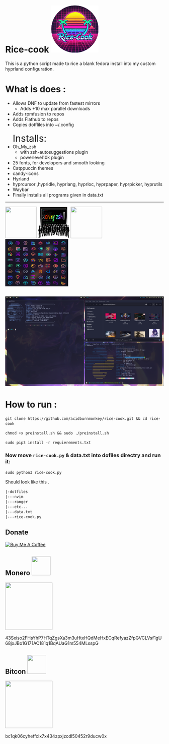 # Rice-cook <a href="#"> <img src="./images/logo.webp" height="150" > </a> 
This is a python script made to rice a blank fedora install into my custom hyprland configuration.

# What is does :

*  Allows DNF to update from fastest mirrors
    * Adds +10  max parallel downloads
* Adds rpmfusion  to repos
* Adds Flathub to repos
* Copies dotfliles into ~/.config 
</br> </br>
<span style="font-size:30px;">Installs:</span>
*  Oh_My_zsh
	* with zsh-autosuggestions plugin
	* powerlevel10k plugin
*  25 fonts, for developers and smooth looking
*  Catppuccin themes
* candy-icons
* Hyrland
* hyprcursor ,hypridle, hyprlang, hyprloc, hyprpaper, hyprpicker, hyprutils
* Waybar
* Finally installs all programs given in data.txt
 
________________________________________________________________________________


<a href="https://github.com/catppuccin/catppuccin"><img src="https://raw.githubusercontent.com/catppuccin/catppuccin/main/assets/logos/exports/1544x1544_circle.png"  height="100" width="100"></a>
<a href="https://ohmyz.sh/"><img src="./images/ohmyzsh.png"  height="100" width="100"></a>
<a href="https://flathub.org/"><img src="https://www.vectorlogo.zone/logos/flathub/flathub-icon.svg"  height="100" width="100"></a>
<a href="https://github.com/EliverLara/candy-icons"><img src="./images/icons.png"  height="150" width="200"></a>

##
![](images/image2.png)

# How to run :
```
git clone https://github.com/acidburnmonkey/rice-cook.git && cd rice-cook

```
```
chmod +x preinstall.sh && sudo ./preinstall.sh
```
```
sudo pip3 install -r requierements.txt
```
### Now move `rice-cook.py` & data.txt into dofiles directry and run it:

```
sudo python3 rice-cook.py
```
Should look like this .
```
|-dotfiles
|---nvim
|---ranger
|---etc...
|---data.txt
|---rice-cook.py
```

## Donate
<a href="https://www.buymeacoffee.com/acidburn" target="_blank"><img src="https://cdn.buymeacoffee.com/buttons/default-orange.png" alt="Buy Me A Coffee" height="41" width="174"></a>

## Monero <img src="https://www.getmonero.org/press-kit/symbols/monero-symbol-1280.png" width="60" height="60">
<img src="https://lh3.googleusercontent.com/pw/AJFCJaXk5yBCwXdQRjlyJfkain1Y_VNRaQLrBOzpd-TGANvD6uetoA134EINH1czVS-RpkwnFn2DspjRivfV2kPuTsN5f1NzJjyoT6rl7hhCfIJI7HyUnclACO24NKyyEES5Uly6lmvfig7G3vTH0Sx3Djw=w240-h240-s-no?authuser=0" width="150" height="150">

43Sxiso2FHsYhP7HTqZgsXa3m3uHtxHQdMeHxECqRefyazZfpGVCLVsf1gU68jxJBo1G171AC181q1BqAUaG1m554MLsspG


## Bitcon <img src="https://upload.wikimedia.org/wikipedia/commons/4/46/Bitcoin.svg" width="60" height="60">
<img src="https://lh3.googleusercontent.com/pw/AJFCJaVUsxqiheJBMWH1azt3kO00SdVw-hnJ8brWx1RNf-JozK_yy2-ZXwLpCEDeKePfp78I5Ca63I3A0TWujiMqydrdygMsmujaOvNp-OqZUwafXyleDKbD-enEg75WweataJivtVJmCenNvuIpBzq51mc=w352-h355-s-no?authuser=0" width="150" height="150">

bc1qk06cyheffclx7x434zpxjzcdl50452r9ducw0x
